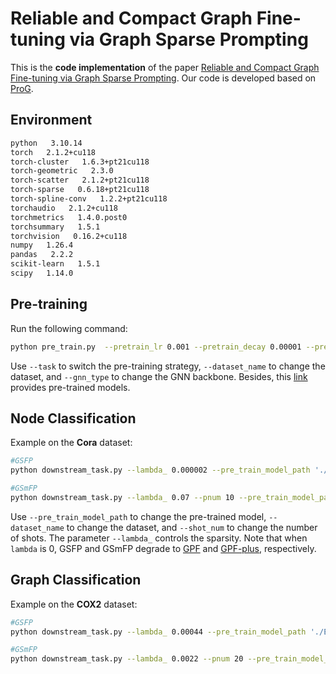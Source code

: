 

# Reliable and Compact Graph Fine-tuning via Graph Sparse Prompting



This is the **code implementation** of the paper [Reliable and Compact Graph Fine-tuning via Graph Sparse Prompting](https://arxiv.org/abs/2410.21749). Our code is developed based on [ProG](https://github.com/sheldonresearch/ProG).



## Environment

```bash
python   3.10.14
torch   2.1.2+cu118
torch-cluster   1.6.3+pt21cu118
torch-geometric   2.3.0
torch-scatter   2.1.2+pt21cu118
torch-sparse   0.6.18+pt21cu118
torch-spline-conv   1.2.2+pt21cu118
torchaudio   2.1.2+cu118
torchmetrics   1.4.0.post0
torchsummary   1.5.1
torchvision   0.16.2+cu118
numpy   1.26.4
pandas   2.2.2
scikit-learn   1.5.1
scipy   1.14.0
```

 

## Pre-training

Run the following command:

```bash
python pre_train.py  --pretrain_lr 0.001 --pretrain_decay 0.00001 --pretrain_patience 100 --task GraphCL --dataset_name 'Flickr' --gnn_type 'GCN' --hid_dim 256 --num_layer 3 --epochs 100 --seed 42 --device 0
```

Use `--task` to switch the pre-training strategy, `--dataset_name` to change the dataset, and `--gnn_type` to change the GNN backbone. Besides, this [link](https://drive.google.com/drive/folders/1nGSlkUuYp3zvNlVJ-zfmo9Hi8c5SoFm0?usp=drive_link) provides pre-trained models.



## Node Classification

Example on the **Cora** dataset:

```bash
#GSFP
python downstream_task.py --lambda_ 0.000002 --pre_train_model_path './Experiment/pre_trained_model/Flickr/GraphCL.GCN.256hidden_dim.pth' --task NodeTask --dataset_name 'Cora' --gnn_type 'GCN' --prompt_type 'GSFP' --shot_num 1 --hid_dim 256 --num_layer 3  --lr 0.001 --decay 5e-4 --seed 42 --device 0 --batch_size 128

#GSmFP
python downstream_task.py --lambda_ 0.07 --pnum 10 --pre_train_model_path './Experiment/pre_trained_model/Flickr/GraphCL.GCN.256hidden_dim.pth' --task NodeTask --dataset_name 'Cora' --gnn_type 'GCN' --prompt_type 'GSmFP' --shot_num 1 --hid_dim 256 --num_layer 3  --lr 0.001 --decay 5e-4 --seed 42 --device 0 --batch_size 128
```

Use `--pre_train_model_path` to change the pre-trained model, `--dataset_name` to change the dataset, and `--shot_num` to change the number of shots.
 The parameter `--lambda_` controls the sparsity. Note that when `lambda` is 0, GSFP and GSmFP degrade to [GPF](https://arxiv.org/abs/2209.15240) and [GPF-plus](https://arxiv.org/abs/2209.15240), respectively.



## Graph Classification

Example on the **COX2** dataset:

```bash
#GSFP
python downstream_task.py --lambda_ 0.00044 --pre_train_model_path './Experiment/pre_trained_model/DD/GraphCL.GCN.256hidden_dim.pth' --task GraphTask --dataset_name 'COX2' --gnn_type 'GCN' --prompt_type 'GSFP' --shot_num 1 --hid_dim 256 --num_layer 3  --lr 0.001 --decay 5e-4 --seed 42 --device 0 --batch_size 128

#GSmFP
python downstream_task.py --lambda_ 0.0022 --pnum 20 --pre_train_model_path './Experiment/pre_trained_model/DD/GraphCL.GCN.256hidden_dim.pth' --task GraphTask --dataset_name 'COX2' --gnn_type 'GCN' --prompt_type 'GSmFP' --shot_num 1 --hid_dim 256 --num_layer 3  --lr 0.001 --decay 5e-4 --seed 42 --device 0 --batch_size 128
```





